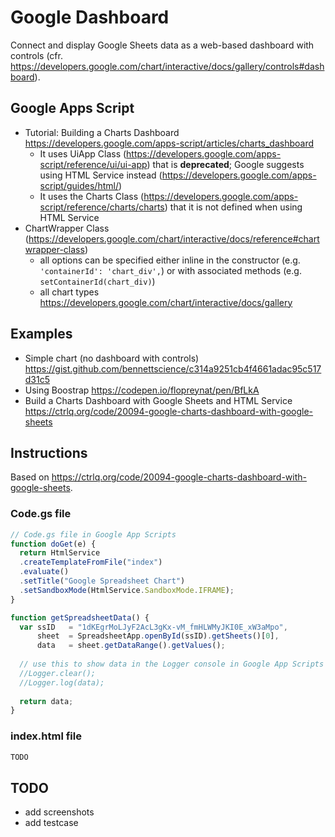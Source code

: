 # Google Dashboard
Connect and display Google Sheets data as a web-based dashboard with controls (cfr. https://developers.google.com/chart/interactive/docs/gallery/controls#dashboard).

## Google Apps Script ##
* Tutorial: Building a Charts Dashboard https://developers.google.com/apps-script/articles/charts_dashboard
  * It uses UiApp Class (https://developers.google.com/apps-script/reference/ui/ui-app) that is **deprecated**; 
  Google suggests using HTML Service instead (https://developers.google.com/apps-script/guides/html/)
  * It uses the Charts Class (https://developers.google.com/apps-script/reference/charts/charts) that it is not defined when using HTML Service
* ChartWrapper Class (https://developers.google.com/chart/interactive/docs/reference#chartwrapper-class)
  * all options can be specified either inline in the constructor (e.g. `'containerId': 'chart_div',`) or with associated methods (e.g. `setContainerId(chart_div)`)
  * all chart types https://developers.google.com/chart/interactive/docs/gallery
  
## Examples ##
* Simple chart (no dashboard with controls) https://gist.github.com/bennettscience/c314a9251cb4f4661adac95c517d31c5
* Using Boostrap https://codepen.io/flopreynat/pen/BfLkA
* Build a Charts Dashboard with Google Sheets and HTML Service https://ctrlq.org/code/20094-google-charts-dashboard-with-google-sheets

## Instructions ##
Based on https://ctrlq.org/code/20094-google-charts-dashboard-with-google-sheets.

### Code.gs file ###

```JavaScript
// Code.gs file in Google App Scripts
function doGet(e) { 
  return HtmlService
  .createTemplateFromFile("index")
  .evaluate()
  .setTitle("Google Spreadsheet Chart")
  .setSandboxMode(HtmlService.SandboxMode.IFRAME);
}

function getSpreadsheetData() {
  var ssID   = "1dKEgrMoLJyF2AcL3gKx-vM_fmHLWMyJKI0E_xW3aMpo",
      sheet  = SpreadsheetApp.openById(ssID).getSheets()[0],
      data   = sheet.getDataRange().getValues();
  
  // use this to show data in the Logger console in Google App Scripts 
  //Logger.clear();
  //Logger.log(data);
  
  return data;    
}
```

### index.html file ###

```HTML
TODO
```

## TODO ##
* add screenshots
* add testcase
